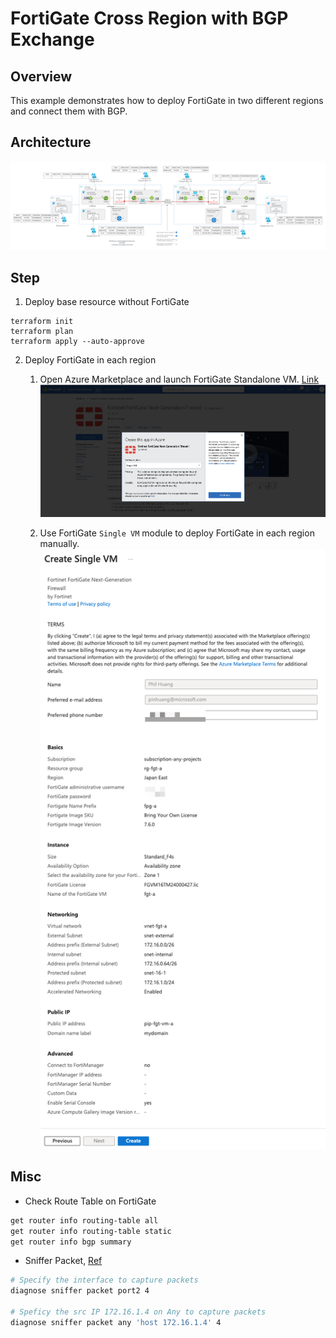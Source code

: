# FortiGate Cross Region with BGP Exchange

## Overview

This example demonstrates how to deploy FortiGate in two different regions and connect them with BGP.

## Architecture

![](../img/7-fortigate-cross-region-bgp-exchange.png)

## Step

1. Deploy base resource without FortiGate
```
terraform init
terraform plan
terraform apply --auto-approve
```

2. Deploy FortiGate in each region

    1. Open Azure Marketplace and launch FortiGate Standalone VM. [Link][1]
        ![](../img/7-azuremarketplace-fortigate-standalone-vm.png)

    2. Use FortiGate `Single VM` module to deploy FortiGate in each region manually.
        ![](../img/7-deploy-fgt-vm.png)


## Misc

- Check Route Table on FortiGate
```bash
get router info routing-table all
get router info routing-table static
get router info bgp summary
```

- Sniffer Packet, [Ref][3]
```bash
# Specify the interface to capture packets
diagnose sniffer packet port2 4

# Speficy the src IP 172.16.1.4 on Any to capture packets
diagnose sniffer packet any 'host 172.16.1.4' 4
```

[1]: https://azuremarketplace.microsoft.com/en-us/marketplace/apps/fortinet.fortinet-fortigate?tab=overview
[2]: https://docs.fortinet.com/index.php/document/fortigate/7.4.3/administration-guide/684039
[3]: https://community.fortinet.com/t5/FortiGate/Technical-Tip-Packet-capture-sniffer/ta-p/198313
[4]: https://github.com/40net-cloud/fortinet-azure-solutions/blob/main/FortiGate/AzureRouteServer/MultiHub/doc/config-provisioning.md